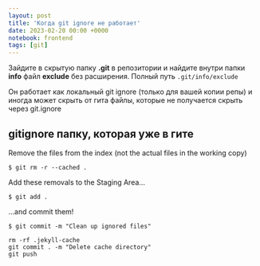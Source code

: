 ```yaml
---
layout: post
title: 'Когда git ignore не работает'
date: 2023-02-20 00:00 +0000
notebook: frontend
tags: [git]
---
```

Зайдите в скрытую папку **.git** в репозитории и найдите внутри папки **info** файл **exclude** без расширения. Полный путь `.git/info/exclude`

Он работает как локальный git ignore (только для вашей копии репы) и иногда может скрыть от гита файлы, которые не получается скрыть через git.ignore

## gitignore папку, которая уже в гите
Remove the files from the index (not the actual files in the working copy)
```
$ git rm -r --cached .
```
Add these removals to the Staging Area...
```
$ git add .
```
...and commit them!
```
$ git commit -m "Clean up ignored files"
```
```
rm -rf .jekyll-cache
git commit . -m "Delete cache directory"
git push 
```